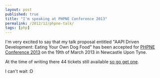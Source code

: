 ```yaml
---
layout: post
published: true
title: "I'm speaking at PHPNE Conference 2013"
permalink: /2012/12/phpne-talk/
tags: [php]
---
```


I'm very excited to say that my talk proposal entitled "AAPI Driven Development: Eating Your Own Dog Food" has been accepted for [PHPNE Conference 2013](http://conference.phpne.org.uk/) on the 19th of March 2013 in Newcastle Upon Tyne.

At the time of writing there 44 tickets still available [so go get one](https://phpne13.eventbrite.co.uk/).

I can't wait :D